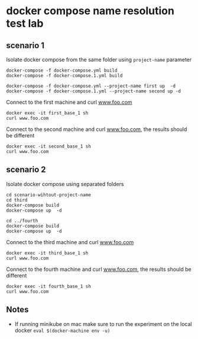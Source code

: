 # docker compose name resolution test lab

## scenario 1
Isolate docker compose from the same folder using `project-name` parameter

```
docker-compose -f docker-compose.yml build 
docker-compose -f docker-compose.1.yml build  

docker-compose -f docker-compose.yml --project-name first up  -d 
docker-compose -f docker-compose.1.yml --project-name second up -d 
```

Connect to the first machine and curl www.foo.com
```
docker exec -it first_base_1 sh 
curl www.foo.com
```

Connect to the second machine and curl www.foo.com, the results should be different
```
docker exec -it second_base_1 sh 
curl www.foo.com
```

## scenario 2
Isolate docker compose using separated folders

```
cd scenario-wihtout-project-name
cd third
docker-compose build 
docker-compose up  -d 

cd ../fourth
docker-compose build 
docker-compose up  -d 
```

Connect to the third machine and curl www.foo.com
```
docker exec -it third_base_1 sh 
curl www.foo.com
```

Connect to the fourth machine and curl www.foo.com, the results should be different
```
docker exec -it fourth_base_1 sh 
curl www.foo.com
```



## Notes

- If running minikube on mac make sure to run the experiment on the local docker
```eval $(docker-machine env -u)```

